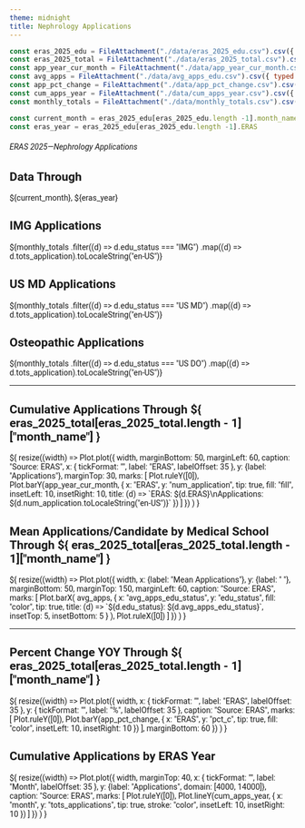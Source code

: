 ```yaml
---
theme: midnight
title: Nephrology Applications
---
```


<!-- 00 Styling -->

<style>
@import url('https://fonts.googleapis.com/css2?family=Roboto:wght@400;700&display=swap');

body {
  font-family: 'Roboto', sans-serif;
}

.observablehq-link-active > a:nth-child(1) {
  color: #0077c8;
}

#observablehq-header {
  background-color: #00468b;
  border-radius: 4px;
 }

.observablehq {
  font-family: 'Roboto', sans-serif;
  font-size: 3em;
}

svg {
  font-family: 'Roboto', sans-serif;
  font-size: 14px;
}

</style>

<!-- 01 Data -->

```js
const eras_2025_edu = FileAttachment("./data/eras_2025_edu.csv").csv({ typed: true});
const eras_2025_total = FileAttachment("./data/eras_2025_total.csv").csv({ typed: true });
const app_year_cur_month = FileAttachment("./data/app_year_cur_month.csv").csv({ typed: true});  
const avg_apps = FileAttachment("./data/avg_apps_edu.csv").csv({ typed: true});
const app_pct_change = FileAttachment("./data/app_pct_change.csv").csv({ typed: true });
const cum_apps_year = FileAttachment("./data/cum_apps_year.csv").csv({ typed: true });
const monthly_totals = FileAttachment("./data/monthly_totals.csv").csv({ typed: true });
```

<!-- 01.01 Current ERAS Year and Application Month -->

```js
const current_month = eras_2025_edu[eras_2025_edu.length -1].month_name
const eras_year = eras_2025_edu[eras_2025_edu.length -1].ERAS
```

###### ERAS 2025—Nephrology Applications

<!-- 02 Cards Showing Top-Line Application Numbers -->

<div class="grid grid-cols-4">
  <div class="card">
    <h2>Data Through</h2>
    <span class="big">${current_month}, ${eras_year}
    </span>
  </div>
  <div class="card">
    <h2>IMG Applications</h2>
    <span class="big">${monthly_totals
      .filter((d) => d.edu_status === "IMG")
      .map((d) => d.tots_application).toLocaleString("en-US")}</span>
  </div>
  <div class="card">
    <h2>US MD Applications</h2>
    <span class="big">${monthly_totals
      .filter((d) => d.edu_status === "US MD")
      .map((d) => d.tots_application).toLocaleString("en-US")}</span>
  </div>
  <div class="card">
    <h2>Osteopathic Applications</h2>
    <span class="big">${monthly_totals
      .filter((d) => d.edu_status === "US DO")
      .map((d) => d.tots_application).toLocaleString("en-US")}</span>
  </div>
</div>

---

<!-- 03 Visualizations Row 1 -->

<div class="grid grid-cols-2">
  <div class="card">
  <h2><b>Cumulative Applications Through ${
      eras_2025_total[eras_2025_total.length - 1]["month_name"]
      }</b>
  </h2>
  ${
    resize((width) => Plot.plot({
      width,
      marginBottom: 50,
      marginLeft: 60,
      caption: "Source: ERAS",
       x: { tickFormat: "", label: "ERAS", labelOffset: 35 },
       y: {label: "Applications"},
       marginTop: 30,
      marks: [
        Plot.ruleY([0]),
        Plot.barY(app_year_cur_month, {
          x: "ERAS", 
          y: "num_application",
          tip: true,
          fill: "fill", 
          insetLeft: 10, 
          insetRight: 10,
          title: (d) => `ERAS: ${d.ERAS}\nApplications: ${d.num_application.toLocaleString("en-US")}`
          })
        ]
      })
    )
  }
</div>

  <div class="card">
  <h2>
    <b>Mean Applications/Candidate by Medical School Through ${
      eras_2025_total[eras_2025_total.length - 1]["month_name"]
      }
    </b>
  </h2>
  ${
    resize((width) => Plot.plot({
      width,
      x: {label: "Mean Applications"},
      y: {label: " "},
      marginBottom: 50,
      marginTop: 150,
      marginLeft: 60,
      caption: "Source: ERAS",
      marks: [
        Plot.barX(
          avg_apps,
          {
            x: "avg_apps_edu_status",
            y: "edu_status",
            fill: "color",
            tip: true,
            title: (d) => `${d.edu_status}: ${d.avg_apps_edu_status}`,
            insetTop: 5,
            insetBottom: 5
          }
        ),
        Plot.ruleX([0])  
      ]
      })
    )
  }

</div>
</div>

---

<!-- 04 Visualizations Row 2 -->

<div class="grid grid-cols-2">
  <div class="card">
  <h2>
    <b>
    Percent Change YOY Through ${
      eras_2025_total[eras_2025_total.length - 1]["month_name"]
      }
    </b>
  </h2>
  ${
    resize((width) => Plot.plot({
      width,
      x: { tickFormat: "", label: "ERAS", labelOffset: 35 },
      y: { tickFormat: "", label: "%", labelOffset: 35 },
      caption: "Source: ERAS",
      marks: [
        Plot.ruleY([0]),
        Plot.barY(app_pct_change, {
          x: "ERAS", 
          y: "pct_c",
          tip: true,
          fill: "color", 
          insetLeft: 10, 
          insetRight: 10
        })
      ],
      marginBottom: 60
    })
  )
}

</div>

  <div class="card">
  <h2>
    <b>
    Cumulative Applications by ERAS Year  
    </b>
  </h2>
  ${
    resize((width) => Plot.plot({
      width,
      marginTop: 40,
      x: { tickFormat: "", label: "Month", labelOffset: 35 },
      y: {label: "Applications", domain: [4000, 14000]},
      caption: "Source: ERAS",
      marks: [
        Plot.ruleY([0]),
        Plot.lineY(cum_apps_year, {
          x: "month", 
          y: "tots_applications",
          tip: true,
          stroke: "color", 
          insetLeft: 10, 
          insetRight: 10
        })
      ]
    })
  )
}

</div>
</div>

